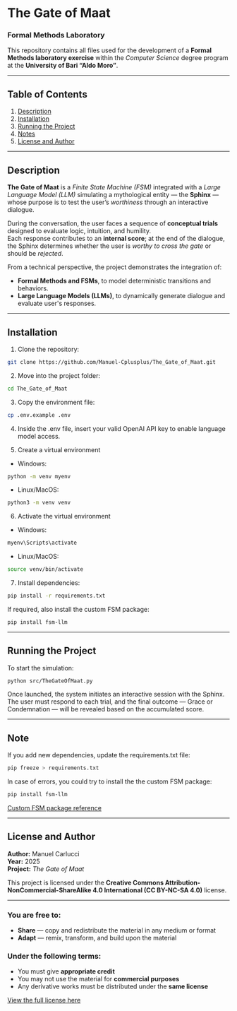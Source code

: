 # The Gate of Maat  
### Formal Methods Laboratory  

This repository contains all files used for the development of a **Formal Methods laboratory exercise** within the *Computer Science* degree program at the **University of Bari “Aldo Moro”**.

---

## Table of Contents
1. [Description](#description)  
2. [Installation](#installation)  
3. [Running the Project](#running-the-project)  
4. [Notes](#notes)  
5. [License and Author](#license-and-author)

---

## Description  

**The Gate of Maat** is a *Finite State Machine (FSM)* integrated with a *Large Language Model (LLM)* simulating a mythological entity — the **Sphinx** — whose purpose is to test the user’s *worthiness* through an interactive dialogue.  

During the conversation, the user faces a sequence of **conceptual trials** designed to evaluate logic, intuition, and humility.  
Each response contributes to an **internal score**; at the end of the dialogue, the Sphinx determines whether the user is *worthy to cross the gate* or should be *rejected*.  

From a technical perspective, the project demonstrates the integration of:  
- **Formal Methods and FSMs**, to model deterministic transitions and behaviors.  
- **Large Language Models (LLMs)**, to dynamically generate dialogue and evaluate user's responses.  

---

## Installation

1. Clone the repository:
```bash
git clone https://github.com/Manuel-Cplusplus/The_Gate_of_Maat.git
```

2. Move into the project folder:
```bash
cd The_Gate_of_Maat
```

3. Copy the environment file:
```bash
cp .env.example .env
```

4. Inside the .env file, insert your valid OpenAI API key to enable language model access.

5. Create a virtual environment
- Windows:
```bash
python -m venv myenv
```
- Linux/MacOS:
```bash
python3 -m venv venv
```

6. Activate the virtual environment
- Windows:
```bash
myenv\Scripts\activate
```
- Linux/MacOS:
```bash
source venv/bin/activate
```

7. Install dependencies:
```bash
pip install -r requirements.txt
```
If required, also install the custom FSM package:
```bash
pip install fsm-llm
```

---

## Running the Project
To start the simulation:
```bash
python src/TheGateOfMaat.py
```

Once launched, the system initiates an interactive session with the Sphinx.
The user must respond to each trial, and the final outcome — Grace or Condemnation — will be revealed based on the accumulated score.


___
## Note
If you add new dependencies, update the requirements.txt file:
```bash
pip freeze > requirements.txt
```

In case of errors, you could try to install the the custom FSM package:
```bash
pip install fsm-llm
```

[Custom FSM package reference](https://github.com/jsz-05/LLM-State-Machine)

---
## License and Author

**Author:** Manuel Carlucci  
**Year:** 2025  
**Project:** *The Gate of Maat*  

This project is licensed under the **Creative Commons Attribution-NonCommercial-ShareAlike 4.0 International (CC BY-NC-SA 4.0)** license.  

---

### You are free to:
- **Share** — copy and redistribute the material in any medium or format  
- **Adapt** — remix, transform, and build upon the material  

### Under the following terms:
- You must give **appropriate credit**  
- You may not use the material for **commercial purposes**  
- Any derivative works must be distributed under the **same license**  

[View the full license here](https://creativecommons.org/licenses/by-nc-sa/4.0/)

